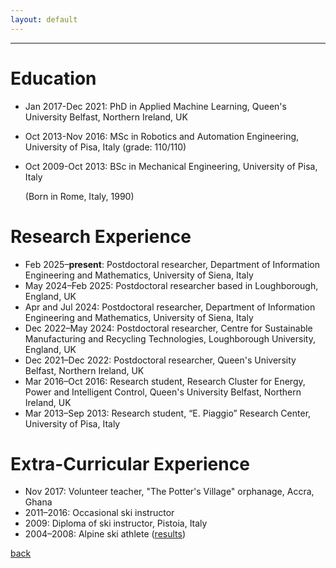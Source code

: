 ```yaml
---
layout: default
---
```


---

# Education
* Jan 2017-Dec 2021: PhD in Applied Machine Learning, Queen's University Belfast, Northern Ireland, UK 
* Oct 2013-Nov 2016: MSc in Robotics and Automation Engineering, University of Pisa, Italy (grade: 110/110)
* Oct 2009-Oct 2013: BSc in Mechanical Engineering, University of Pisa, Italy 

  (Born in Rome, Italy, 1990)

# Research Experience
* Feb 2025&ndash;**present**: Postdoctoral researcher, Department of Information Engineering and Mathematics, University of Siena, Italy
* May 2024&ndash;Feb 2025: Postdoctoral researcher based in Loughborough, England, UK 
* Apr and Jul 2024: Postdoctoral researcher, Department of Information Engineering and Mathematics, University of Siena, Italy 
* Dec 2022&ndash;May 2024: Postdoctoral researcher, Centre for Sustainable Manufacturing and Recycling Technologies, Loughborough University, England, UK 
* Dec 2021&ndash;Dec 2022: Postdoctoral researcher, Queen's University Belfast, Northern Ireland, UK 
* Mar 2016&ndash;Oct 2016: Research student, Research Cluster for Energy, Power and Intelligent Control, Queen's University Belfast, Northern Ireland, UK 
* Mar 2013&ndash;Sep 2013: Research student, “E. Piaggio” Research Center, University of Pisa, Italy 

# Extra-Curricular Experience
* Nov 2017: Volunteer teacher, "The Potter's Village" orphanage, Accra, Ghana 
* 2011&ndash;2016: Occasional ski instructor 
* 2009: Diploma of ski instructor, Pistoia, Italy 
* 2004&ndash;2008: Alpine ski athlete ([results](https://www.fis-ski.com/DB/general/athlete-biography.html?sectorcode=AL&competitorid=121216&type=result))  

[back](./)
